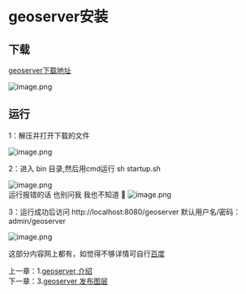 # geoserver安装
## 下载
[geoserver下载地址](https://geoserver.org/)

![image.png](https://p3-juejin.byteimg.com/tos-cn-i-k3u1fbpfcp/c5ba6baa335e4db595b776f41ffdc251~tplv-k3u1fbpfcp-watermark.image?)

## 运行
1：解压并打开下载的文件

![image.png](https://p9-juejin.byteimg.com/tos-cn-i-k3u1fbpfcp/869b4e6ffd974223bce3ad794dd71a5b~tplv-k3u1fbpfcp-watermark.image?)

2：进入 bin 目录,然后用cmd运行 sh startup.sh

![image.png](https://p6-juejin.byteimg.com/tos-cn-i-k3u1fbpfcp/ee401b93ae6343e982dd526c15546615~tplv-k3u1fbpfcp-watermark.image?) <br/>
运行报错的话 也别问我 我也不知道 🐶
![image.png](https://p9-juejin.byteimg.com/tos-cn-i-k3u1fbpfcp/f1aafebf579a4f8fb948bd4529a0a57b~tplv-k3u1fbpfcp-watermark.image?)

3：运行成功后访问 http://localhost:8080/geoserver 默认用户名/密码：admin/geoserver

![image.png](https://p9-juejin.byteimg.com/tos-cn-i-k3u1fbpfcp/3dfcead9cc9d472e9e1bf27fe1cb94b2~tplv-k3u1fbpfcp-watermark.image?)

这部分内容网上都有，如觉得不够详情可自行[百度](https://www.baidu.com/s?wd=geoserver安装)

上一章：1.[geoserver 介绍](https://juejin.cn/post/7099723521403650062) <br/>
下一章：3.[geoserver 发布图层](https://juejin.cn/post/7099759397756207111)